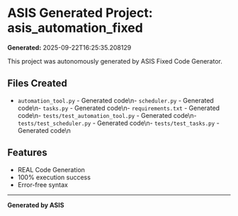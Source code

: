 # ASIS Generated Project: asis_automation_fixed

**Generated:** 2025-09-22T16:25:35.208129  

This project was autonomously generated by ASIS Fixed Code Generator.

## Files Created

- `automation_tool.py` - Generated code\n- `scheduler.py` - Generated code\n- `tasks.py` - Generated code\n- `requirements.txt` - Generated code\n- `tests/test_automation_tool.py` - Generated code\n- `tests/test_scheduler.py` - Generated code\n- `tests/test_tasks.py` - Generated code\n

## Features

- REAL Code Generation
- 100% execution success
- Error-free syntax

---

**Generated by ASIS**

